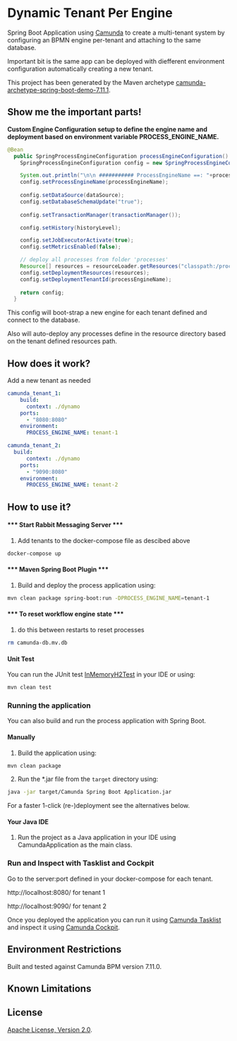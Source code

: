 # Dynamic Tenant Per Engine 
Spring Boot Application using [Camunda](http://docs.camunda.org) to create a multi-tenant system by configuring an BPMN engine per-tenant and attaching to the same database. 

Important bit is the same app can be deployed with diefferent environment configuration automatically creating a new tenant.

This project has been generated by the Maven archetype
[camunda-archetype-spring-boot-demo-7.11.1](http://docs.camunda.org/latest/guides/user-guide/#process-applications-maven-project-templates-archetypes).

## Show me the important parts!
**Custom Engine Configuration setup to define the engine name and deployment based on environment variable PROCESS_ENGINE_NAME.**

```java
@Bean
  public SpringProcessEngineConfiguration processEngineConfiguration() throws IOException {
    SpringProcessEngineConfiguration config = new SpringProcessEngineConfiguration();

    System.out.println("\n\n ########### ProcessEngineName ==: "+processEngineName);
    config.setProcessEngineName(processEngineName);
    
    config.setDataSource(dataSource);
    config.setDatabaseSchemaUpdate("true");
    
    config.setTransactionManager(transactionManager());

    config.setHistory(historyLevel);

    config.setJobExecutorActivate(true);
    config.setMetricsEnabled(false);

    // deploy all processes from folder 'processes'
    Resource[] resources = resourceLoader.getResources("classpath:/processes/"+processEngineName.trim()+"/*.bpmn");
    config.setDeploymentResources(resources);
    config.setDeploymentTenantId(processEngineName);
    
    return config;
  }
```

This config will boot-strap a new engine for each tenant defined and connect to the database. 

Also will auto-deploy any processes define in the resource directory based on the tenant defined resources path.



## How does it work?

Add a new tenant as needed 

```yaml
camunda_tenant_1:
    build:
      context: ./dynamo
    ports:
      - "8080:8080"
    environment:
      PROCESS_ENGINE_NAME: tenant-1

camunda_tenant_2:
  build:
      context: ./dynamo
    ports:
      - "9090:8080"
    environment:
      PROCESS_ENGINE_NAME: tenant-2
```


## How to use it?

#### *** Start Rabbit Messaging Server ***

1. Add tenants to the docker-compose file as descibed above

```bash
docker-compose up
```


#### *** Maven Spring Boot Plugin ***

1. Build and deploy the process application using:

```bash
mvn clean package spring-boot:run -DPROCESS_ENGINE_NAME=tenant-1
```

#### *** To reset workflow engine state ***
1. do this between restarts to reset processes
```bash
rm camunda-db.mv.db
```

#### Unit Test

You can run the JUnit test [InMemoryH2Test](src/main/resources/archetype-resources/src/test/java/ProcessTest.java) in your IDE or using:
```bash
mvn clean test
```

### Running the application
You can also build and run the process application with Spring Boot.

#### Manually
1. Build the application using:
```bash
mvn clean package
```
2. Run the *.jar file from the `target` directory using:
```bash
java -jar target/Camunda Spring Boot Application.jar
```

For a faster 1-click (re-)deployment see the alternatives below.

#### Your Java IDE
1. Run the project as a Java application in your IDE using CamundaApplication as the main class.

### Run and Inspect with Tasklist and Cockpit

Go to the server:port defined in your docker-compose for each tenant.

http://localhost:8080/ for tenant 1

http://localhost:9090/ for tenant 2

Once you deployed the application you can run it using
[Camunda Tasklist](http://docs.camunda.org/latest/guides/user-guide/#tasklist)
and inspect it using
[Camunda Cockpit](http://docs.camunda.org/latest/guides/user-guide/#cockpit).

## Environment Restrictions
Built and tested against Camunda BPM version 7.11.0.

## Known Limitations

## License
[Apache License, Version 2.0](http://www.apache.org/licenses/LICENSE-2.0).

<!-- HTML snippet for index page
  <tr>
    <td><img src="snippets/poc-camunda-mindstrong/src/main/resources/process.png" width="100"></td>
    <td><a href="snippets/poc-camunda-mindstrong">Camunda Spring Boot Application</a></td>
    <td>Spring Boot Application using [Camunda](http://docs.camunda.org).</td>
  </tr>
-->
<!-- Tweet
New @Camunda example: Camunda Spring Boot Application - Spring Boot Application using [Camunda](http://docs.camunda.org). https://github.com/camunda-consulting/code/tree/master/snippets/poc-camunda-mindstrong
-->